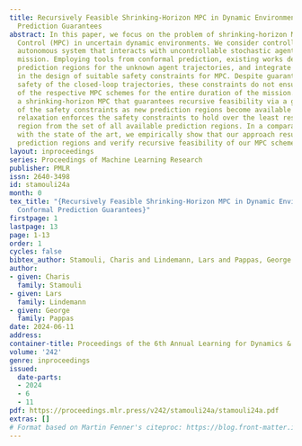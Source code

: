 ```yaml
---
title: Recursively Feasible Shrinking-Horizon MPC in Dynamic Environments with Conformal
  Prediction Guarantees
abstract: In this paper, we focus on the problem of shrinking-horizon Model Predictive
  Control (MPC) in uncertain dynamic environments. We consider controlling a deterministic
  autonomous system that interacts with uncontrollable stochastic agents during its
  mission. Employing tools from conformal prediction, existing works derive high-confidence
  prediction regions for the unknown agent trajectories, and integrate these regions
  in the design of suitable safety constraints for MPC. Despite guaranteeing probabilistic
  safety of the closed-loop trajectories, these constraints do not ensure feasibility
  of the respective MPC schemes for the entire duration of the mission. We propose
  a shrinking-horizon MPC that guarantees recursive feasibility via a gradual relaxation
  of the safety constraints as new prediction regions become available online. This
  relaxation enforces the safety constraints to hold over the least restrictive prediction
  region from the set of all available prediction regions. In a comparative case study
  with the state of the art, we empirically show that our approach results in tighter
  prediction regions and verify recursive feasibility of our MPC scheme.
layout: inproceedings
series: Proceedings of Machine Learning Research
publisher: PMLR
issn: 2640-3498
id: stamouli24a
month: 0
tex_title: "{Recursively Feasible Shrinking-Horizon MPC in Dynamic Environments with
  Conformal Prediction Guarantees}"
firstpage: 1
lastpage: 13
page: 1-13
order: 1
cycles: false
bibtex_author: Stamouli, Charis and Lindemann, Lars and Pappas, George
author:
- given: Charis
  family: Stamouli
- given: Lars
  family: Lindemann
- given: George
  family: Pappas
date: 2024-06-11
address:
container-title: Proceedings of the 6th Annual Learning for Dynamics & Control Conference
volume: '242'
genre: inproceedings
issued:
  date-parts:
  - 2024
  - 6
  - 11
pdf: https://proceedings.mlr.press/v242/stamouli24a/stamouli24a.pdf
extras: []
# Format based on Martin Fenner's citeproc: https://blog.front-matter.io/posts/citeproc-yaml-for-bibliographies/
---
```

